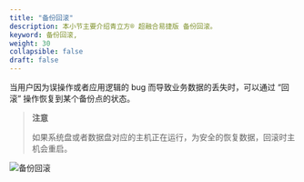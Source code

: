 ```yaml
---
title: "备份回滚"
description: 本小节主要介绍青立方® 超融合易捷版 备份回滚。 
keyword: 备份回滚,
weight: 30
collapsible: false
draft: false
---
```



当用户因为误操作或者应用逻辑的 bug 而导致业务数据的丢失时，可以通过 “回滚” 操作恢复到某个备份点的状态。

> **注意**
> 
> 如果系统盘或者数据盘对应的主机正在运行，为安全的恢复数据，回滚时主机会重启。

![备份回滚](../../_images/rollback.png)
